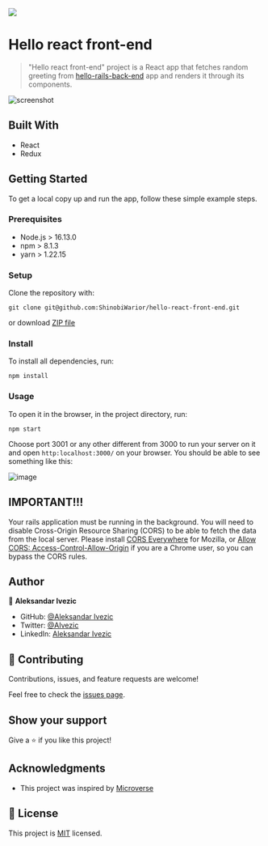 ![](https://img.shields.io/badge/microverse-blueviolet)

# Hello react front-end

> "Hello react front-end" project is a React app that fetches random greeting from [hello-rails-back-end]() app and renders it through its components.

![screenshot](https://user-images.githubusercontent.com/63932912/140924909-6f3085f0-ff41-4a66-8b7f-6f6aecae6398.png)


## Built With

- React
- Redux


## Getting Started

To get a local copy up and run the app, follow these simple example steps.

### Prerequisites

- Node.js > 16.13.0
- npm > 8.1.3
- yarn > 1.22.15

### Setup

Clone the repository with:

```
git clone git@github.com:ShinobiWarior/hello-react-front-end.git
```
or download [ZIP file](https://github.com/ShinobiWarior/hello-react-front-end/archive/refs/heads/dev.zip)

### Install
To install all dependencies, run:
```
npm install
```

### Usage
To open it in the browser, in the project directory, run:

 ```
 npm start
 ```
 Choose port 3001 or any other different from 3000 to run your server on it
 and open `http:localhost:3000/` on your browser.
 You should be able to see something like this: 
 
 ![image](https://user-images.githubusercontent.com/63932912/140925610-b02b8d1f-7838-4636-8ad1-d5e1e0c061a3.png)

## IMPORTANT!!!
Your rails application must be running in the background. You will need to disable 
Cross-Origin Resource Sharing (CORS) to be able to fetch the data from the local server. Please install [CORS Everywhere](https://www.google.com/url?sa=t&rct=j&q=&esrc=s&source=web&cd=&cad=rja&uact=8&ved=2ahUKEwiPqvKKp4v0AhXl7rsIHRuVAKAQFnoECAMQAQ&url=https%3A%2F%2Faddons.mozilla.org%2Fen-US%2Ffirefox%2Faddon%2Fcors-everywhere%2F&usg=AOvVaw1OOYLLfba3mibDNyTCaZJ7) for Mozilla, or [Allow CORS: Access-Control-Allow-Origin](https://chrome.google.com/webstore/detail/allow-cors-access-control/lhobafahddgcelffkeicbaginigeejlf) if you are a Chrome user, so you can bypass the CORS rules.

## Author

👤 **Aleksandar Ivezic**

- GitHub: [@Aleksandar Ivezic](https://github.com/ShinobiWarior)
- Twitter: [@AIvezic](https://twitter.com/AIvezic)
- LinkedIn: [Aleksandar Ivezic](https://www.linkedin.com/in/aleksandar-ivezic/)

## 🤝 Contributing

Contributions, issues, and feature requests are welcome!

Feel free to check the [issues page](https://github.com/ShinobiWarior/hello-react-front-end/issues).

## Show your support

Give a ⭐️ if you like this project!

## Acknowledgments

- This project was inspired by [Microverse](https://www.microverse.org/?grsf=w9rx3c)

## 📝 License

This project is [MIT](https://github.com/ShinobiWarior/hello-react-front-end/blob/dev/LICENSE) licensed.
